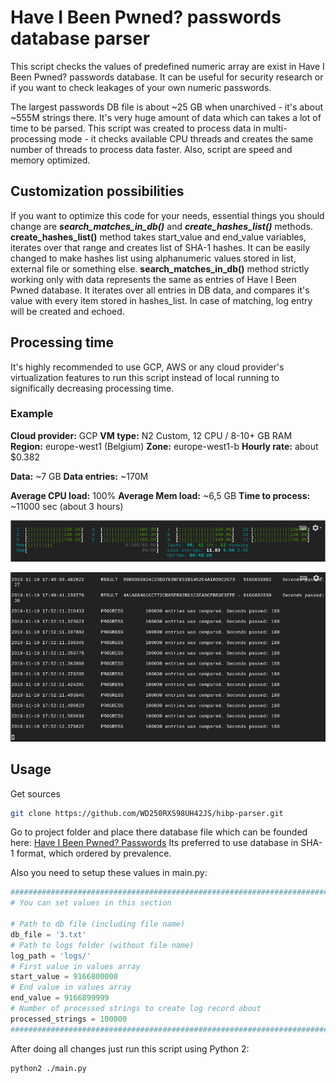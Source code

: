 # Have I Been Pwned? passwords database parser

This script checks the values of predefined numeric array are exist in Have I Been Pwned? passwords database.
It can be useful for security research or if you want to check leakages of your own numeric passwords.

The largest passwords DB file is about ~25 GB when unarchived - it's about ~555M strings there. It's very huge amount of data which can takes a lot of time to be parsed.
This script was created to process data in multi-processing mode - it checks available CPU threads and creates the same number of threads to process data faster.
Also, script are speed and memory optimized.

## Customization possibilities
If you want to optimize this code for your needs, essential things you should change are ***search_matches_in_db()*** and ***create_hashes_list()*** methods. 
**create_hashes_list()** method takes start_value and end_value variables, iterates over that range and creates list of SHA-1 hashes. It can be easily changed to make hashes list using alphanumeric values stored in list, external file or something else.
**search_matches_in_db()** method strictly working only with data represents the same as entries of Have I Been Pwned database. It iterates over all entries in DB data, and compares it's value with every item stored in hashes_list. In case of matching, log entry will be created and echoed.

## Processing time
It's highly recommended to use GCP, AWS or any cloud provider's virtualization features to run this script instead of local running to significally decreasing processing time.

### Example
**Cloud provider:** GCP
**VM type:** N2 Custom, 12 CPU / 8-10+ GB RAM
**Region:** europe-west1 (Belgium)
**Zone:** europe-west1-b
**Hourly rate:** about $0.382

**Data:** ~7 GB
**Data entries:** ~170M

**Average CPU load:** 100%
**Average Mem load:** ~6,5 GB
**Time to process:** ~11000 sec (about 3 hours)

![Example](https://github.com/WD250RXS98UH42JS/hibp-parser/raw/master/images/1.png "htop")

![Example](https://github.com/WD250RXS98UH42JS/hibp-parser/raw/master/images/2.png "logs")

## Usage

Get sources
```bash
git clone https://github.com/WD250RXS98UH42JS/hibp-parser.git
```

Go to project folder and place there database file which can be founded here: [Have I Been Pwned? Passwords](https://haveibeenpwned.com/Passwords)
Its preferred to use database in SHA-1 format, which ordered by prevalence.

Also you need to setup these values in main.py:
```python
####################################################################################
# You can set values in this section

# Path to db file (including file name)
db_file = '3.txt'
# Path to logs folder (without file name)
log_path = 'logs/'
# First value in values array
start_value = 9166800000
# End value in values array
end_value = 9166899999
# Number of processed strings to create log record about
processed_strings = 100000
####################################################################################
```

After doing all changes just run this script using Python 2:
```bash
python2 ./main.py
```
